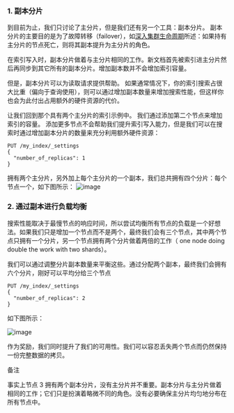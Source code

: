 ### 1. 副本分片
到目前为止，我们只讨论了主分片，但是我们还有另一个工具：副本分片。 副本分片的主要目的是为了故障转移（failover），如[深入集群生命周期](https://www.elastic.co/guide/en/elasticsearch/guide/current/distributed-cluster.html)所述：如果持有主分片的节点死亡，则将其副本提升为主分片的角色。

在索引写入时，副本分片做着与主分片相同的工作。新文档首先被索引进主分片然后再同步到其它所有的副本分片。增加副本数并不会增加索引容量。

但是，副本分片可以为读取请求提供帮助。 如果通常情况下，你的索引搜索占很大比重（偏向于查询使用），则可以通过增加副本数量来增加搜索性能，但这样你也会为此付出占用额外的硬件资源的代价。

让我们回到那个具有两个主分片的索引示例中。 我们通过添加第二个节点来增加索引的容量。 添加更多节点不会帮助我们提升索引写入能力，但是我们可以在搜索时通过增加副本分片的数量来充分利用额外硬件资源：

```
PUT /my_index/_settings
{
  "number_of_replicas": 1
}
```

拥有两个主分片，另外加上每个主分片的一个副本，我们总共拥有四个分片：每个节点一个，如下图所示：
![image](http://img.blog.csdn.net/20170510095448053?watermark/2/text/aHR0cDovL2Jsb2cuY3Nkbi5uZXQvU3VubnlZb29uYQ==/font/5a6L5L2T/fontsize/400/fill/I0JBQkFCMA==/dissolve/70/gravity/SouthEast)
### 2. 通过副本进行负载均衡

搜索性能取决于最慢节点的响应时间，所以尝试均衡所有节点的负载是一个好想法。如果我们只是增加一个节点而不是两个，最终我们会有三个节点，其中两个节点只拥有一个分片，另一个节点拥有两个分片做着两倍的工作（ one node doing double the work with two shards）。

我们可以通过调整分片副本数量来平衡这些。通过分配两个副本，最终我们会拥有六个分片，刚好可以平均分给三个节点
```
PUT /my_index/_settings
{
  "number_of_replicas": 2
}
```
如下图所示：

![image](http://img.blog.csdn.net/20170510095501769?watermark/2/text/aHR0cDovL2Jsb2cuY3Nkbi5uZXQvU3VubnlZb29uYQ==/font/5a6L5L2T/fontsize/400/fill/I0JBQkFCMA==/dissolve/70/gravity/SouthEast)

作为奖励，我们同时提升了我们的可用性。我们可以容忍丢失两个节点而仍然保持一份完整数据的拷贝。

备注

事实上节点 3 拥有两个副本分片，没有主分片并不重要。副本分片与主分片做着相同的工作；它们只是扮演着略微不同的角色。没有必要确保主分片均匀地分布在所有节点中。
